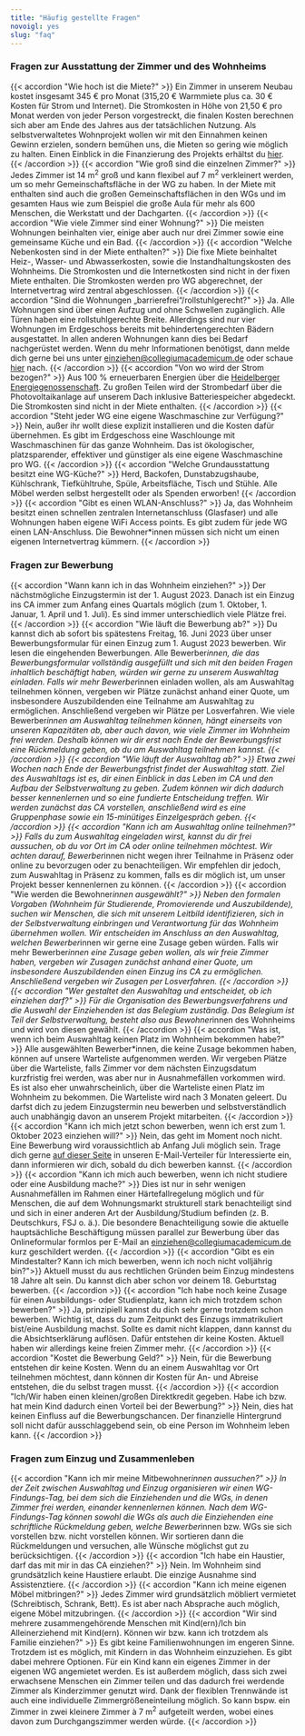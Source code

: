 ```yaml
---
title: "Häufig gestellte Fragen"
novoigl: yes
slug: "faq"
---
```



### Fragen zur Ausstattung der Zimmer und des Wohnheims

{{< accordion "Wie hoch ist die Miete?" >}}
Ein Zimmer in unserem Neubau kostet insgesamt 345 € pro Monat (315,20 € Warmmiete plus ca. 30 € Kosten für Strom und Internet). Die Stromkosten in Höhe von 21,50 € pro Monat werden von jeder Person vorgestreckt, die finalen Kosten berechnen sich aber am Ende des Jahres aus der tatsächlichen Nutzung. Als selbstverwaltetes Wohnprojekt wollen wir mit den Einnahmen keinen Gewinn erzielen, sondern bemühen uns, die Mieten so gering wie möglich zu halten. Einen Einblick in die Finanzierung des Projekts erhältst du [hier](/finanzierung).
{{< /accordion >}}
{{< accordion "Wie groß sind die einzelnen Zimmer?" >}}
Jedes Zimmer ist 14 m<sup>2</sup> groß und kann flexibel auf 7 m<sup>2</sup> verkleinert werden, um so mehr Gemeinschaftsfläche in der WG zu haben. In der Miete mit enthalten sind auch die großen Gemeinschaftsflächen in den WGs und im gesamten Haus wie zum Beispiel die große Aula für mehr als 600 Menschen, die Werkstatt und der Dachgarten.
{{< /accordion >}}
{{< accordion "Wie viele Zimmer sind einer Wohnung?" >}}
Die meisten Wohnungen beinhalten vier, einige aber auch nur drei Zimmer sowie eine gemeinsame Küche und ein Bad.
{{< /accordion >}}
{{< accordion "Welche Nebenkosten sind in der Miete enthalten?" >}}
Die fixe Miete beinhaltet Heiz-, Wasser- und Abwasserkosten, sowie die Instandhaltungskosten des Wohnheims. Die Stromkosten und die Internetkosten sind nicht in der fixen Miete enthalten. Die Stromkosten werden pro WG abgerechnet, der Internetvertrag wird zentral abgeschlossen.
{{< /accordion >}}
{{< accordion "Sind die Wohnungen „barrierefrei“/rollstuhlgerecht?" >}}
Ja. Alle Wohnungen sind über einen Aufzug und ohne Schwellen zugänglich. Alle Türen haben eine rollstuhlgerechte Breite. Allerdings sind nur vier Wohnungen im Erdgeschoss bereits mit behindertengerechten Bädern ausgestattet. In allen anderen Wohnungen kann dies bei Bedarf nachgerüstet werden. Wenn du mehr Informationen benötigst, dann melde dich gerne bei uns unter einziehen@collegiumacademicum.de oder schaue <a href="https://collegiumacademicum.de/barrierefreiheit/" target="_blank" rel="noopener noreferrer">hier</a> nach.
{{< /accordion >}}
{{< accordion "Von wo wird der Strom bezogen?" >}}
Aus 100 % erneuerbaren Energien über die <a href="https://heidelberger-energiegenossenschaft.de/" target="_blank" rel="noopener noreferrer">Heidelberger Energiegenossenschaft</a>. Zu großen Teilen wird der Strombedarf über die Photovoltaikanlage auf unserem Dach inklusive Batteriespeicher abgedeckt. Die Stromkosten sind nicht in der Miete enthalten.
{{< /accordion >}}
{{< accordion "Steht jeder WG eine eigene Waschmaschine zur Verfügung?" >}}
Nein, außer ihr wollt diese explizit installieren und die Kosten dafür übernehmen. Es gibt im Erdgeschoss eine Waschlounge mit Waschmaschinen für das ganze Wohnheim. Das ist ökologischer, platzsparender, effektiver und günstiger als eine eigene Waschmaschine pro WG.
{{< /accordion >}}
{{< accordion "Welche Grundausstattung besitzt eine WG-Küche?" >}}
Herd, Backofen, Dunstabzugshaube, Kühlschrank, Tiefkühltruhe, Spüle, Arbeitsfläche, Tisch und Stühle. Alle Möbel werden selbst hergestellt oder als Spenden erworben!
{{< /accordion >}}
{{< accordion "Gibt es einen WLAN-Anschluss?" >}}
Ja, das Wohnheim besitzt einen schnellen zentralen Internetanschluss (Glasfaser) und alle Wohnungen haben eigene WiFi Access points. Es gibt zudem für jede WG einen LAN-Anschluss. Die Bewohner*innen müssen sich nicht um einen eigenen Internetvertrag kümmern.
{{< /accordion >}}

### Fragen zur Bewerbung

{{< accordion "Wann kann ich in das Wohnheim einziehen?" >}}
Der nächstmögliche Einzugstermin ist der 1. August 2023. Danach ist ein Einzug ins CA immer zum Anfang eines Quartals möglich (zum 1. Oktober, 1. Januar, 1. April und 1. Juli). Es sind immer unterschiedlich viele Plätze frei.
{{< /accordion >}}
{{< accordion "Wie läuft die Bewerbung ab?" >}}
Du kannst dich ab sofort bis spätestens Freitag, 16. Juni 2023 über unser Bewerbungsformular für einen Einzug zum 1. August 2023 bewerben. Wir lesen die eingehenden Bewerbungen. Alle Bewerber*innen, die das Bewerbungsformular vollständig ausgefüllt und sich mit den beiden Fragen inhaltlich beschäftigt haben, würden wir gerne zu unserem Auswahltag einladen. Falls wir mehr Bewerber*innen einladen wollen, als am Auswahltag teilnehmen können, vergeben wir Plätze zunächst anhand einer Quote, um insbesondere Auszubildenden eine Teilnahme am Auswahltag zu ermöglichen. Anschließend vergeben wir Plätze per Losverfahren. Wie viele Bewerber*innen am Auswahltag teilnehmen können, hängt einerseits von unseren Kapazitäten ab, aber auch davon, wie viele Zimmer im Wohnheim frei werden. Deshalb können wir dir erst nach Ende der Bewerbungsfrist eine Rückmeldung geben, ob du am Auswahltag teilnehmen kannst.
{{< /accordion >}}
{{< accordion "Wie läuft der Auswahltag ab?" >}}
Etwa zwei Wochen nach Ende der Bewerbungsfrist findet der Auswahltag statt. Ziel des Auswahltags ist es, dir einen Einblick in das Leben im CA und den Aufbau der Selbstverwaltung zu geben. Zudem können wir dich dadurch besser kennenlernen und so eine fundierte Entscheidung treffen. Wir werden zunächst das CA vorstellen, anschließend wird es eine Gruppenphase sowie ein 15-minütiges Einzelgespräch geben.
{{< /accordion >}}
{{< accordion "Kann ich am Auswahltag online teilnehmen?" >}}
Falls du zum Auswahltag eingeladen wirst, kannst du dir frei aussuchen, ob du vor Ort im CA oder online teilnehmen möchtest. Wir achten darauf, Bewerber*innen nicht wegen ihrer Teilnahme in Präsenz oder online zu bevorzugen oder zu benachteiligen. Wir empfehlen dir jedoch, zum Auswahltag in Präsenz zu kommen, falls es dir möglich ist, um unser Projekt besser kennenlernen zu können.
{{< /accordion >}}
{{< accordion "Wie werden die Bewohner*innen ausgewählt?" >}}
Neben den formalen Vorgaben (Wohnheim für Studierende, Promovierende und Auszubildende), suchen wir Menschen, die sich mit unserem Leitbild identifizieren, sich in der Selbstverwaltung einbringen und Verantwortung für das Wohnheim übernehmen wollen. Wir entscheiden im Anschluss an den Auswahltag, welchen Bewerber*innen wir gerne eine Zusage geben würden. Falls wir mehr Bewerber*innen eine Zusage geben wollen, als wir freie Zimmer haben, vergeben wir Zusagen zunächst anhand einer Quote, um insbesondere Auszubildenden einen Einzug ins CA zu ermöglichen. Anschließend vergeben wir Zusagen per Losverfahren.
{{< /accordion >}}
{{< accordion "Wer gestaltet den Auswahltag und entscheidet, ob ich einziehen darf?" >}}
Für die Organisation des Bewerbungsverfahrens und die Auswahl der Einziehenden ist das Belegium zuständig. Das Belegium ist Teil der Selbstverwaltung, besteht also aus Bewohner*innen des Wohnheims und wird von diesen gewählt.
{{< /accordion >}}
{{< accordion "Was ist, wenn ich beim Auswahltag keinen Platz im Wohnheim bekommen habe?" >}}
Alle ausgewählten Bewerber*innen, die keine Zusage bekommen haben, können auf unsere Warteliste aufgenommen werden. Wir vergeben Plätze über die Warteliste, falls Zimmer vor dem nächsten Einzugsdatum kurzfristig frei werden, was aber nur in Ausnahmefällen vorkommen wird. Es ist also eher unwahrscheinlich, über die Warteliste einen Platz im Wohnheim zu bekommen. Die Warteliste wird nach 3 Monaten geleert. Du darfst dich zu jedem Einzugstermin neu bewerben und selbstverständlich auch unabhängig davon an unserem Projekt mitarbeiten.
{{< /accordion >}}
{{< accordion "Kann ich mich jetzt schon bewerben, wenn ich erst zum 1. Oktober 2023 einziehen will?" >}}
Nein, das geht im Moment noch nicht. Eine Bewerbung wird voraussichtlich ab Anfang Juli möglich sein. Trage dich gerne [auf dieser Seite](/bewerbung) in unseren E-Mail-Verteiler für Interessierte ein, dann informieren wir dich, sobald du dich bewerben kannst.
{{< /accordion >}}
{{< accordion "Kann ich mich auch bewerben, wenn ich nicht studiere oder eine Ausbildung mache?" >}}
Dies ist nur in sehr wenigen Ausnahmefällen im Rahmen einer Härtefallregelung möglich und für Menschen, die auf dem Wohnungsmarkt strukturell stark benachteiligt sind und sich in einer anderen Art der Ausbildung/Studium befinden (z. B. Deutschkurs, FSJ o. ä.). Die besondere Benachteiligung sowie die aktuelle hauptsächliche Beschäftigung müssen parallel zur Bewerbung über das Onlineformular formlos per E-Mail an einziehen@collegiumacademicum.de kurz geschildert werden.
{{< /accordion >}}
{{< accordion "Gibt es ein Mindestalter? Kann ich mich bewerben, wenn ich noch nicht volljährig bin?">}}
Aktuell musst du aus rechtlichen Gründen beim Einzug mindestens 18 Jahre alt sein. Du kannst dich aber schon vor deinem 18. Geburtstag bewerben.
{{< /accordion >}}
{{< accordion "Ich habe noch keine Zusage für einen Ausbildungs- oder Studienplatz, kann ich mich trotzdem schon bewerben?" >}}
Ja, prinzipiell kannst du dich sehr gerne trotzdem schon bewerben. Wichtig ist, dass du zum Zeitpunkt des Einzugs immatrikuliert bist/eine Ausbildung machst. Sollte es damit nicht klappen, dann kannst du die Absichtserklärung auflösen. Dafür entstehen dir keine Kosten. Aktuell haben wir allerdings keine freien Zimmer mehr.
{{< /accordion >}}
{{< accordion "Kostet die Bewerbung Geld?" >}}
Nein, für die Bewerbung entstehen dir keine Kosten. Wenn du an einem Auswahltag vor Ort teilnehmen möchtest, dann können dir Kosten für An- und Abreise entstehen, die du selbst tragen musst.
{{< /accordion >}}
{{< accordion "Ich/Wir haben einen kleinen/großen Direktkredit gegeben. Habe ich bzw. hat mein Kind dadurch einen Vorteil bei der Bewerbung?" >}}
Nein, dies hat keinen Einfluss auf die Bewerbungschancen. Der finanzielle Hintergrund soll nicht dafür ausschlaggebend sein, ob eine Person im Wohnheim leben kann.
{{< /accordion >}}

### Fragen zum Einzug und Zusammenleben

{{< accordion "Kann ich mir meine Mitbewohner*innen aussuchen?" >}}
In der Zeit zwischen Auswahltag und Einzug organisieren wir einen WG-Findungs-Tag, bei dem sich die Einziehenden und die WGs, in denen Zimmer frei werden, einander kennenlernen können. Nach dem WG-Findungs-Tag können sowohl die WGs als auch die Einziehenden eine schriftliche Rückmeldung geben, welche Bewerber*innen bzw. WGs sie sich vorstellen bzw. nicht vorstellen können. Wir sortieren dann die Rückmeldungen und versuchen, alle Wünsche möglichst gut zu berücksichtigen.
{{< /accordion >}}
{{< accordion "Ich habe ein Haustier, darf das mit mir in das CA einziehen?" >}}
Nein. Im Wohnheim sind grundsätzlich keine Haustiere erlaubt. Die einzige Ausnahme sind Assistenztiere. 
{{< /accordion >}}
{{< accordion "Kann ich meine eigenen Möbel mitbringen?" >}}
Jedes Zimmer wird grundsätzlich möbliert vermietet (Schreibtisch, Schrank, Bett). Es ist aber nach Absprache auch möglich, eigene Möbel mitzubringen.
{{< /accordion >}}
{{< accordion "Wir sind mehrere zusammengehörende Menschen mit Kind(ern)/Ich bin Alleinerziehend mit Kind(ern). Können wir bzw. kann ich trotzdem als Familie einziehen?" >}}
Es gibt keine Familienwohnungen im engeren Sinne. Trotzdem ist es möglich, mit Kindern in das Wohnheim einzuziehen. Es gibt dabei mehrere Optionen. Für ein Kind kann ein eigenes Zimmer in der eigenen WG angemietet werden. Es ist außerdem möglich, dass sich zwei erwachsene Menschen ein Zimmer teilen und das dadurch frei werdende Zimmer als Kinderzimmer genutzt wird. Dank der flexiblen Trennwände ist auch eine individuelle Zimmergrößeneinteilung möglich. So kann bspw. ein Zimmer in zwei kleinere Zimmer à 7 m<sup>2</sup> aufgeteilt werden, wobei eines davon zum Durchgangszimmer werden würde.
{{< /accordion >}}
